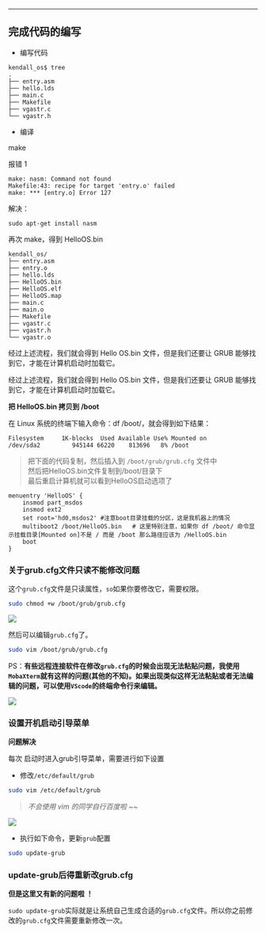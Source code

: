 
---


## 完成代码的编写

- 编写代码

```
kendall_os$ tree
.
├── entry.asm
├── hello.lds
├── main.c
├── Makefile
├── vgastr.c
└── vgastr.h
```

- 编译

make

报错 1

```
make: nasm: Command not found
Makefile:43: recipe for target 'entry.o' failed
make: *** [entry.o] Error 127
```

解决：

```
sudo apt-get install nasm
```

再次 make，得到 HelloOS.bin

```
kendall_os/
├── entry.asm
├── entry.o
├── hello.lds
├── HelloOS.bin
├── HelloOS.elf
├── HelloOS.map
├── main.c
├── main.o
├── Makefile
├── vgastr.c
├── vgastr.h
└── vgastr.o
```

经过上述流程，我们就会得到 Hello OS.bin 文件，但是我们还要让 GRUB 能够找到它，才能在计算机启动时加载它。

经过上述流程，我们就会得到 Hello OS.bin 文件，但是我们还要让 GRUB 能够找到它，才能在计算机启动时加载它。

**把 HelloOS.bin 拷贝到 /boot**

在 Linux 系统的终端下输入命令：df /boot/，就会得到如下结果：

```
Filesystem     1K-blocks  Used Available Use% Mounted on
/dev/sda2         945144 66220    813696   8% /boot
```

> 把下面的代码复制，然后插入到 `/boot/grub/grub.cfg` 文件中		 
> 然后把HelloOS.bin文件复制到/boot/目录下		
> 最后重启计算机就可以看到HelloOS启动选项了

```
menuentry 'HelloOS' {
    insmod part_msdos
    insmod ext2
    set root='hd0,msdos2' #注意boot目录挂载的分区，这是我机器上的情况
    multiboot2 /boot/HelloOS.bin   # 这里特别注意，如果你 df /boot/ 命令显示挂载目录[Mounted on]不是 / 而是 /boot 那么路径应该为 /HelloOS.bin
    boot
}
```

### 关于grub.cfg文件只读不能修改问题

这个`grub.cfg`文件是只读属性，`so`如果你要修改它，需要权限。

```bash
sudo chmod +w /boot/grub/grub.cfg
```

![](https://cdn.jsdelivr.net/gh/kendall-cpp/blogPic@main/寻offer总结/kendallOS04.404h7qrog7a0.png)

然后可以编辑`grub.cfg`了。

```bash
sudo vim /boot/grub/grub.cfg
```

PS：**有些远程连接软件在修改`grub.cfg`的时候会出现无法粘贴问题，我使用`MobaXterm`就有这样的问题(其他的不知)。如果出现类似这样无法粘贴或者无法编辑的问题，可以使用`VScode`的终端命令行来编辑。**

![](https://cdn.jsdelivr.net/gh/kendall-cpp/blogPic@main/寻offer总结/kendallOS05.5pttqo0hb900.png)

### 设置开机启动引导菜单

**问题解决**

每次 启动时进入grub引导菜单，需要进行如下设置

- 修改`/etc/default/grub`

```bash
sudo vim /etc/default/grub
```

> *不会使用 vim 的同学自行百度啦 ~~*

![](https://cdn.jsdelivr.net/gh/kendall-cpp/blogPic@main/寻offer总结/kendallOS03.14acwon39g7.png)

- 执行如下命令，更新`grub`配置

```bash
sudo update-grub
```

### update-grub后得重新改grub.cfg

**但是这里又有新的问题啦 ！**

`sudo update-grub`实际就是让系统自己生成合适的`grub.cfg`文件。所以你之前修改的`grub.cfg`文件需要重新修改一次。